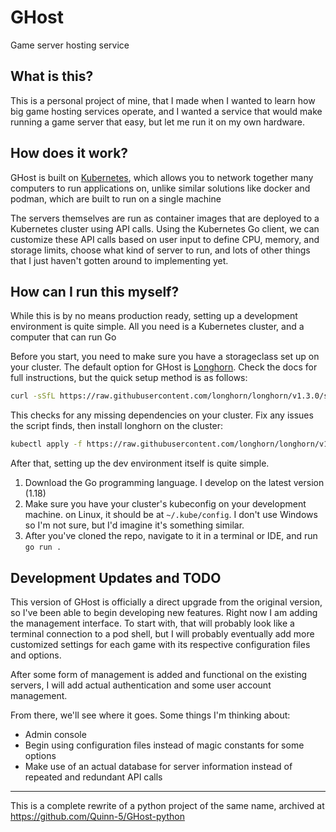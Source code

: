 # GHost

Game server hosting service

## What is this?

This is a personal project of mine, that I made when I wanted to learn how big game hosting services operate, and I wanted a service that would make running a game server that easy, but let me run it on my own hardware.

## How does it work?

GHost is built on [Kubernetes](https://k8s.io), which allows you to network together many computers to run applications on, unlike similar solutions like docker and podman, which are built to run on a single machine

The servers themselves are run as container images that are deployed to a Kubernetes cluster using API calls. Using the Kubernetes Go client, we can customize these API calls based on user input to define CPU, memory, and storage limits, choose what kind of server to run, and lots of other things that I just haven't gotten around to implementing yet.

## How can I run this myself?

While this is by no means production ready, setting up a development environment is quite simple. All you need is a Kubernetes cluster, and a computer that can run Go

Before you start, you need to make sure you have a storageclass set up on your cluster. The default option for GHost is [Longhorn](https://longhorn.io/docs/latest/deploy/install/install-with-kubectl/). Check the docs for full instructions, but the quick setup method is as follows:

```sh
curl -sSfL https://raw.githubusercontent.com/longhorn/longhorn/v1.3.0/scripts/environment_check.sh | bash
```

This checks for any missing dependencies on your cluster. Fix any issues the script finds, then install longhorn on the cluster:

```sh
kubectl apply -f https://raw.githubusercontent.com/longhorn/longhorn/v1.3.0/deploy/longhorn.yaml
```
After that, setting up the dev environment itself is quite simple.

1. Download the Go programming language. I develop on the latest version (1.18)
2. Make sure you have your cluster's kubeconfig on your development machine. on Linux, it should be at ``~/.kube/config``. I don't use Windows so I'm not sure, but I'd imagine it's something similar.
3. After you've cloned the repo, navigate to it in a terminal or IDE, and run ```go run .```

## Development Updates and TODO

This version of GHost is officially a direct upgrade from the original version, so I've been able to begin developing new features. Right now I am adding the management interface. To start with, that will probably look like a terminal connection to a pod shell, but I will probably eventually add more customized settings for each game with its respective configuration files and options.

After some form of management is added and functional on the existing servers, I will add actual authentication and some user account management.

From there, we'll see where it goes. Some things I'm thinking about: 
- Admin console
- Begin using configuration files instead of magic constants for some options
- Make use of an actual database for server information instead of repeated and redundant API calls

---
This is a complete rewrite of a python project of the same name, archived at https://github.com/Quinn-5/GHost-python
